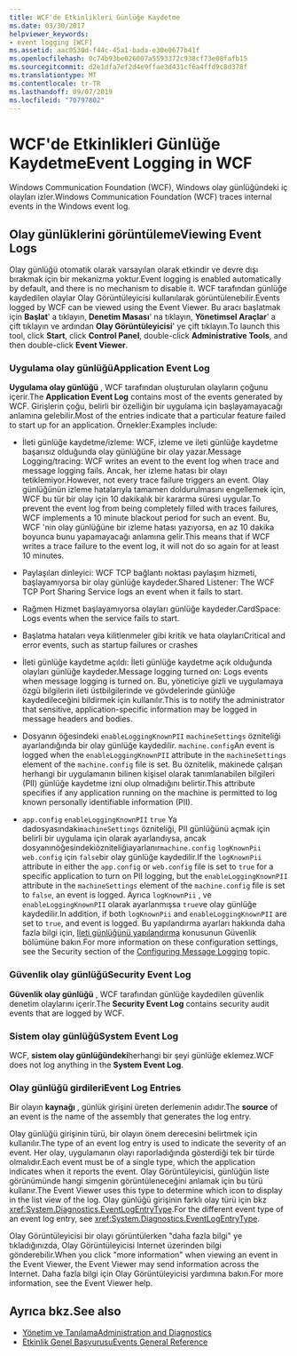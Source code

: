```yaml
---
title: WCF'de Etkinlikleri Günlüğe Kaydetme
ms.date: 03/30/2017
helpviewer_keywords:
- event logging [WCF]
ms.assetid: aac0530d-f44c-45a1-bada-e30e0677b41f
ms.openlocfilehash: 0c74b93be026007a5593372c938cf73e08fafb15
ms.sourcegitcommit: d2e1dfa7ef2d4e9ffae3d431cf6a4ffd9c8d378f
ms.translationtype: MT
ms.contentlocale: tr-TR
ms.lasthandoff: 09/07/2019
ms.locfileid: "70797802"
---
```

# <a name="event-logging-in-wcf"></a><span data-ttu-id="00c84-102">WCF'de Etkinlikleri Günlüğe Kaydetme</span><span class="sxs-lookup"><span data-stu-id="00c84-102">Event Logging in WCF</span></span>
<span data-ttu-id="00c84-103">Windows Communication Foundation (WCF), Windows olay günlüğündeki iç olayları izler.</span><span class="sxs-lookup"><span data-stu-id="00c84-103">Windows Communication Foundation (WCF) traces internal events in the Windows event log.</span></span>  
  
## <a name="viewing-event-logs"></a><span data-ttu-id="00c84-104">Olay günlüklerini görüntüleme</span><span class="sxs-lookup"><span data-stu-id="00c84-104">Viewing Event Logs</span></span>  
 <span data-ttu-id="00c84-105">Olay günlüğü otomatik olarak varsayılan olarak etkindir ve devre dışı bırakmak için bir mekanizma yoktur.</span><span class="sxs-lookup"><span data-stu-id="00c84-105">Event logging is enabled automatically by default, and there is no mechanism to disable it.</span></span> <span data-ttu-id="00c84-106">WCF tarafından günlüğe kaydedilen olaylar Olay Görüntüleyicisi kullanılarak görüntülenebilir.</span><span class="sxs-lookup"><span data-stu-id="00c84-106">Events logged by WCF can be viewed using the Event Viewer.</span></span> <span data-ttu-id="00c84-107">Bu aracı başlatmak için **Başlat**' a tıklayın, **Denetim Masası**' na tıklayın, **Yönetimsel Araçlar**' a çift tıklayın ve ardından **Olay Görüntüleyicisi**' ye çift tıklayın.</span><span class="sxs-lookup"><span data-stu-id="00c84-107">To launch this tool, click **Start**, click **Control Panel**, double-click **Administrative Tools**, and then double-click **Event Viewer**.</span></span>  
  
### <a name="application-event-log"></a><span data-ttu-id="00c84-108">Uygulama olay günlüğü</span><span class="sxs-lookup"><span data-stu-id="00c84-108">Application Event Log</span></span>  
 <span data-ttu-id="00c84-109">**Uygulama olay günlüğü** , WCF tarafından oluşturulan olayların çoğunu içerir.</span><span class="sxs-lookup"><span data-stu-id="00c84-109">The **Application Event Log** contains most of the events generated by WCF.</span></span> <span data-ttu-id="00c84-110">Girişlerin çoğu, belirli bir özelliğin bir uygulama için başlayamayacağı anlamına gelebilir.</span><span class="sxs-lookup"><span data-stu-id="00c84-110">Most of the entries indicate that a particular feature failed to start up for an application.</span></span> <span data-ttu-id="00c84-111">Örnekler:</span><span class="sxs-lookup"><span data-stu-id="00c84-111">Examples include:</span></span>  
  
- <span data-ttu-id="00c84-112">İleti günlüğe kaydetme/izleme: WCF, izleme ve ileti günlüğe kaydetme başarısız olduğunda olay günlüğüne bir olay yazar.</span><span class="sxs-lookup"><span data-stu-id="00c84-112">Message Logging/tracing: WCF writes an event to the event log when trace and message logging fails.</span></span> <span data-ttu-id="00c84-113">Ancak, her izleme hatası bir olayı tetiklemiyor.</span><span class="sxs-lookup"><span data-stu-id="00c84-113">However, not every trace failure triggers an event.</span></span> <span data-ttu-id="00c84-114">Olay günlüğünün izleme hatalarıyla tamamen doldurulmasını engellemek için, WCF bu tür bir olay için 10 dakikalık bir kararma süresi uygular.</span><span class="sxs-lookup"><span data-stu-id="00c84-114">To prevent the event log from being completely filled with traces failures, WCF implements a 10 minute blackout period for such an event.</span></span> <span data-ttu-id="00c84-115">Bu, WCF 'nin olay günlüğüne bir izleme hatası yazıyorsa, en az 10 dakika boyunca bunu yapamayacağı anlamına gelir.</span><span class="sxs-lookup"><span data-stu-id="00c84-115">This means that if WCF writes a trace failure to the event log, it will not do so again for at least 10 minutes.</span></span>  
  
- <span data-ttu-id="00c84-116">Paylaşılan dinleyici: WCF TCP bağlantı noktası paylaşım hizmeti, başlayamıyorsa bir olay günlüğe kaydeder.</span><span class="sxs-lookup"><span data-stu-id="00c84-116">Shared Listener: The WCF TCP Port Sharing Service logs an event when it fails to start.</span></span>  
  
- <span data-ttu-id="00c84-117">Rağmen Hizmet başlayamıyorsa olayları günlüğe kaydeder.</span><span class="sxs-lookup"><span data-stu-id="00c84-117">CardSpace: Logs events when the service fails to start.</span></span>  
  
- <span data-ttu-id="00c84-118">Başlatma hataları veya kilitlenmeler gibi kritik ve hata olayları</span><span class="sxs-lookup"><span data-stu-id="00c84-118">Critical and error events, such as startup failures or crashes</span></span>  
  
- <span data-ttu-id="00c84-119">İleti günlüğe kaydetme açıldı: İleti günlüğe kaydetme açık olduğunda olayları günlüğe kaydeder.</span><span class="sxs-lookup"><span data-stu-id="00c84-119">Message logging turned on: Logs events when message logging is turned on.</span></span> <span data-ttu-id="00c84-120">Bu, yöneticiye gizli ve uygulamaya özgü bilgilerin ileti üstbilgilerinde ve gövdelerinde günlüğe kaydedileceğini bildirmek için kullanılır.</span><span class="sxs-lookup"><span data-stu-id="00c84-120">This is to notify the administrator that sensitive, application-specific information may be logged in message headers and bodies.</span></span>  
  
- <span data-ttu-id="00c84-121">Dosyanın öğesindeki `enableLoggingKnownPII` `machineSettings` özniteliği ayarlandığında bir olay günlüğe kaydedilir. `machine.config`</span><span class="sxs-lookup"><span data-stu-id="00c84-121">An event is logged when the `enableLoggingKnownPII` attribute in the `machineSettings` element of the `machine.config` file is set.</span></span> <span data-ttu-id="00c84-122">Bu öznitelik, makinede çalışan herhangi bir uygulamanın bilinen kişisel olarak tanımlanabilen bilgileri (PII) günlüğe kaydetme izni olup olmadığını belirtir.</span><span class="sxs-lookup"><span data-stu-id="00c84-122">This attribute specifies if any application running on the machine is permitted to log known personally identifiable information (PII).</span></span>  
  
- <span data-ttu-id="00c84-123">`app.config` `enableLoggingKnownPII` `true` Ya dadosyasındaki`machineSettings` özniteliği, PII günlüğünü açmak için belirli bir uygulama için olarak ayarlandıysa, ancak dosyanınöğesindekiözniteliğiayarlanır`machine.config` `logKnownPii` `web.config` için `false`bir olay günlüğe kaydedilir.</span><span class="sxs-lookup"><span data-stu-id="00c84-123">If the `logKnownPii` attribute in either the `app.config` or `web.config` file is set to `true` for a specific application to turn on PII logging, but the `enableLoggingKnownPII` attribute in the `machineSettings` element of the `machine.config` file is set to `false`, an event is logged.</span></span> <span data-ttu-id="00c84-124">Ayrıca `logKnownPii` , ve `enableLoggingKnownPII` olarak ayarlanmışsa `true`ve olay günlüğe kaydedilir.</span><span class="sxs-lookup"><span data-stu-id="00c84-124">In addition, if both `logKnownPii` and `enableLoggingKnownPII` are set to `true`, and event is logged.</span></span> <span data-ttu-id="00c84-125">Bu yapılandırma ayarları hakkında daha fazla bilgi için, [Ileti günlüğünü yapılandırma](../configuring-message-logging.md) konusunun Güvenlik bölümüne bakın.</span><span class="sxs-lookup"><span data-stu-id="00c84-125">For more information on these configuration settings, see the Security section of the [Configuring Message Logging](../configuring-message-logging.md) topic.</span></span>  
  
### <a name="security-event-log"></a><span data-ttu-id="00c84-126">Güvenlik olay günlüğü</span><span class="sxs-lookup"><span data-stu-id="00c84-126">Security Event Log</span></span>  
 <span data-ttu-id="00c84-127">**Güvenlik olay günlüğü** , WCF tarafından günlüğe kaydedilen güvenlik denetim olaylarını içerir.</span><span class="sxs-lookup"><span data-stu-id="00c84-127">The **Security Event Log** contains security audit events that are logged by WCF.</span></span>  
  
### <a name="system-event-log"></a><span data-ttu-id="00c84-128">Sistem olay günlüğü</span><span class="sxs-lookup"><span data-stu-id="00c84-128">System Event Log</span></span>  
 <span data-ttu-id="00c84-129">WCF, **sistem olay günlüğündeki**herhangi bir şeyi günlüğe eklemez.</span><span class="sxs-lookup"><span data-stu-id="00c84-129">WCF does not log anything in the **System Event Log**.</span></span>  
  
### <a name="event-log-entries"></a><span data-ttu-id="00c84-130">Olay günlüğü girdileri</span><span class="sxs-lookup"><span data-stu-id="00c84-130">Event Log Entries</span></span>  
 <span data-ttu-id="00c84-131">Bir olayın **kaynağı** , günlük girişini üreten derlemenin adıdır.</span><span class="sxs-lookup"><span data-stu-id="00c84-131">The **source** of an event is the name of the assembly that generates the log entry.</span></span>  
  
 <span data-ttu-id="00c84-132">Olay günlüğü girişinin türü, bir olayın önem derecesini belirtmek için kullanılır.</span><span class="sxs-lookup"><span data-stu-id="00c84-132">The type of an event log entry is used to indicate the severity of an event.</span></span> <span data-ttu-id="00c84-133">Her olay, uygulamanın olayı raporladığında gösterdiği tek bir türde olmalıdır.</span><span class="sxs-lookup"><span data-stu-id="00c84-133">Each event must be of a single type, which the application indicates when it reports the event.</span></span> <span data-ttu-id="00c84-134">Olay Görüntüleyicisi, günlüğün liste görünümünde hangi simgenin görüntüleneceğini anlamak için bu türü kullanır.</span><span class="sxs-lookup"><span data-stu-id="00c84-134">The Event Viewer uses this type to determine which icon to display in the list view of the log.</span></span> <span data-ttu-id="00c84-135">Olay günlüğü girişinin farklı olay türü için bkz <xref:System.Diagnostics.EventLogEntryType>.</span><span class="sxs-lookup"><span data-stu-id="00c84-135">For the different event type of an event log entry, see <xref:System.Diagnostics.EventLogEntryType>.</span></span>  
  
 <span data-ttu-id="00c84-136">Olay Görüntüleyicisi bir olayı görüntülerken "daha fazla bilgi" ye tıkladığınızda, Olay Görüntüleyicisi Internet üzerinden bilgi gönderebilir.</span><span class="sxs-lookup"><span data-stu-id="00c84-136">When you click "more information" when viewing an event in the Event Viewer, the Event Viewer may send information across the Internet.</span></span> <span data-ttu-id="00c84-137">Daha fazla bilgi için Olay Görüntüleyicisi yardımına bakın.</span><span class="sxs-lookup"><span data-stu-id="00c84-137">For more information, see the Event Viewer help.</span></span>  
  
## <a name="see-also"></a><span data-ttu-id="00c84-138">Ayrıca bkz.</span><span class="sxs-lookup"><span data-stu-id="00c84-138">See also</span></span>

- [<span data-ttu-id="00c84-139">Yönetim ve Tanılama</span><span class="sxs-lookup"><span data-stu-id="00c84-139">Administration and Diagnostics</span></span>](../index.md)
- [<span data-ttu-id="00c84-140">Etkinlik Genel Başvurusu</span><span class="sxs-lookup"><span data-stu-id="00c84-140">Events General Reference</span></span>](events-general-reference.md)
